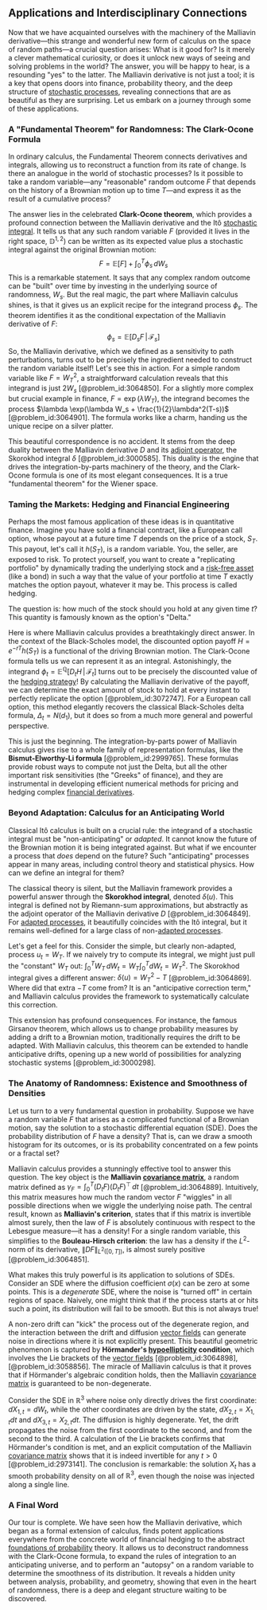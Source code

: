 ## Applications and Interdisciplinary Connections

Now that we have acquainted ourselves with the machinery of the Malliavin derivative—this strange and wonderful new form of calculus on the space of random paths—a crucial question arises: What is it good for? Is it merely a clever mathematical curiosity, or does it unlock new ways of seeing and solving problems in the world? The answer, you will be happy to hear, is a resounding "yes" to the latter. The Malliavin derivative is not just a tool; it is a key that opens doors into finance, probability theory, and the deep structure of [stochastic processes](@article_id:141072), revealing connections that are as beautiful as they are surprising. Let us embark on a journey through some of these applications.

### A "Fundamental Theorem" for Randomness: The Clark-Ocone Formula

In ordinary calculus, the Fundamental Theorem connects derivatives and integrals, allowing us to reconstruct a function from its rate of change. Is there an analogue in the world of stochastic processes? Is it possible to take a random variable—any "reasonable" random outcome $F$ that depends on the history of a Brownian motion up to time $T$—and express it as the result of a cumulative process?

The answer lies in the celebrated **Clark-Ocone theorem**, which provides a profound connection between the Malliavin derivative and the Itô [stochastic integral](@article_id:194593). It tells us that any such random variable $F$ (provided it lives in the right space, $\mathbb{D}^{1,2}$) can be written as its expected value plus a stochastic integral against the original Brownian motion:
$$
F = \mathbb{E}[F] + \int_{0}^{T} \phi_s \, dW_s
$$
This is a remarkable statement. It says that any complex random outcome can be "built" over time by investing in the underlying source of randomness, $W_s$. But the real magic, the part where Malliavin calculus shines, is that it gives us an explicit recipe for the integrand process $\phi_s$. The theorem identifies it as the conditional expectation of the Malliavin derivative of $F$:
$$
\phi_s = \mathbb{E}[D_s F \,|\, \mathcal{F}_s]
$$
So, the Malliavin derivative, which we defined as a sensitivity to path perturbations, turns out to be precisely the ingredient needed to construct the random variable itself! Let's see this in action. For a simple random variable like $F = W_T^2$, a straightforward calculation reveals that this integrand is just $2W_s$ [@problem_id:3064850]. For a slightly more complex but crucial example in finance, $F = \exp(\lambda W_T)$, the integrand becomes the process $\lambda \exp(\lambda W_s + \frac{1}{2}\lambda^2(T-s))$ [@problem_id:3064901]. The formula works like a charm, handing us the unique recipe on a silver platter.

This beautiful correspondence is no accident. It stems from the deep duality between the Malliavin derivative $D$ and its [adjoint operator](@article_id:147242), the Skorokhod integral $\delta$ [@problem_id:3000585]. This duality is the engine that drives the integration-by-parts machinery of the theory, and the Clark-Ocone formula is one of its most elegant consequences. It is a true "fundamental theorem" for the Wiener space.

### Taming the Markets: Hedging and Financial Engineering

Perhaps the most famous application of these ideas is in quantitative finance. Imagine you have sold a financial contract, like a European call option, whose payout at a future time $T$ depends on the price of a stock, $S_T$. This payout, let's call it $h(S_T)$, is a random variable. You, the seller, are exposed to risk. To protect yourself, you want to create a "replicating portfolio" by dynamically trading the underlying stock and a [risk-free asset](@article_id:145502) (like a bond) in such a way that the value of your portfolio at time $T$ exactly matches the option payout, whatever it may be. This process is called hedging.

The question is: how much of the stock should you hold at any given time $t$? This quantity is famously known as the option's "Delta."

Here is where Malliavin calculus provides a breathtakingly direct answer. In the context of the Black-Scholes model, the discounted option payoff $H = e^{-rT} h(S_T)$ is a functional of the driving Brownian motion. The Clark-Ocone formula tells us we can represent it as an integral. Astonishingly, the integrand $\phi_t = \mathbb{E}^{\mathbb{Q}}[D_t H \,|\, \mathcal{F}_t]$ turns out to be precisely the discounted value of the [hedging strategy](@article_id:191774)! By calculating the Malliavin derivative of the payoff, we can determine the exact amount of stock to hold at every instant to perfectly replicate the option [@problem_id:3072747]. For a European call option, this method elegantly recovers the classical Black-Scholes delta formula, $\Delta_t = N(d_1)$, but it does so from a much more general and powerful perspective.

This is just the beginning. The integration-by-parts power of Malliavin calculus gives rise to a whole family of representation formulas, like the **Bismut-Elworthy-Li formula** [@problem_id:2999765]. These formulas provide robust ways to compute not just the Delta, but all the other important risk sensitivities (the "Greeks" of finance), and they are instrumental in developing efficient numerical methods for pricing and hedging complex [financial derivatives](@article_id:636543).

### Beyond Adaptation: Calculus for an Anticipating World

Classical Itô calculus is built on a crucial rule: the integrand of a stochastic integral must be "non-anticipating" or *adapted*. It cannot know the future of the Brownian motion it is being integrated against. But what if we encounter a process that *does* depend on the future? Such "anticipating" processes appear in many areas, including control theory and statistical physics. How can we define an integral for them?

The classical theory is silent, but the Malliavin framework provides a powerful answer through the **Skorokhod integral**, denoted $\delta(u)$. This integral is defined not by Riemann-sum approximations, but abstractly as the adjoint operator of the Malliavin derivative $D$ [@problem_id:3064849]. For [adapted processes](@article_id:187216), it beautifully coincides with the Itô integral, but it remains well-defined for a large class of non-[adapted processes](@article_id:187216).

Let's get a feel for this. Consider the simple, but clearly non-adapted, process $u_t = W_T$. If we naively try to compute its integral, we might just pull the "constant" $W_T$ out: $\int_0^T W_T \, dW_t = W_T \int_0^T dW_t = W_T^2$. The Skorokhod integral gives a different answer: $\delta(u) = W_T^2 - T$ [@problem_id:3064869]. Where did that extra $-T$ come from? It is an "anticipative correction term," and Malliavin calculus provides the framework to systematically calculate this correction.

This extension has profound consequences. For instance, the famous Girsanov theorem, which allows us to change probability measures by adding a drift to a Brownian motion, traditionally requires the drift to be adapted. With Malliavin calculus, this theorem can be extended to handle anticipative drifts, opening up a new world of possibilities for analyzing stochastic systems [@problem_id:3000298].

### The Anatomy of Randomness: Existence and Smoothness of Densities

Let us turn to a very fundamental question in probability. Suppose we have a random variable $F$ that arises as a complicated functional of a Brownian motion, say the solution to a stochastic differential equation (SDE). Does the probability distribution of $F$ have a density? That is, can we draw a smooth histogram for its outcomes, or is its probability concentrated on a few points or a fractal set?

Malliavin calculus provides a stunningly effective tool to answer this question. The key object is the **Malliavin [covariance matrix](@article_id:138661)**, a random matrix defined as $\gamma_F = \int_0^T (D_t F) (D_t F)^\top \, dt$ [@problem_id:3064889]. Intuitively, this matrix measures how much the random vector $F$ "wiggles" in all possible directions when we wiggle the underlying noise path. The central result, known as **Malliavin's criterion**, states that if this matrix is invertible almost surely, then the law of $F$ is absolutely continuous with respect to the Lebesgue measure—it has a density! For a single random variable, this simplifies to the **Bouleau-Hirsch criterion**: the law has a density if the $L^2$-norm of its derivative, $\|DF\|_{L^2([0,T])}$, is almost surely positive [@problem_id:3064851].

What makes this truly powerful is its application to solutions of SDEs. Consider an SDE where the diffusion coefficient $\sigma(x)$ can be zero at some points. This is a *degenerate* SDE, where the noise is "turned off" in certain regions of space. Naively, one might think that if the process starts at or hits such a point, its distribution will fail to be smooth. But this is not always true!

A non-zero drift can "kick" the process out of the degenerate region, and the interaction between the drift and diffusion [vector fields](@article_id:160890) can generate noise in directions where it is not explicitly present. This beautiful geometric phenomenon is captured by **Hörmander's [hypoellipticity](@article_id:184994) condition**, which involves the Lie brackets of the [vector fields](@article_id:160890) [@problem_id:3064898], [@problem_id:3058856]. The miracle of Malliavin calculus is that it proves that if Hörmander's algebraic condition holds, then the Malliavin [covariance matrix](@article_id:138661) is guaranteed to be non-degenerate.

Consider the SDE in $\mathbb{R}^3$ where noise only directly drives the first coordinate: $dX_{1,t} = dW_t$, while the other coordinates are driven by the state, $dX_{2,t} = X_{1,t} dt$ and $dX_{3,t} = X_{2,t} dt$. The diffusion is highly degenerate. Yet, the drift propagates the noise from the first coordinate to the second, and from the second to the third. A calculation of the Lie brackets confirms that Hörmander's condition is met, and an explicit computation of the Malliavin [covariance matrix](@article_id:138661) shows that it is indeed invertible for any $t>0$ [@problem_id:2973141]. The conclusion is remarkable: the solution $X_t$ has a smooth probability density on all of $\mathbb{R}^3$, even though the noise was injected along a single line.

### A Final Word

Our tour is complete. We have seen how the Malliavin derivative, which began as a formal extension of calculus, finds potent applications everywhere from the concrete world of financial hedging to the abstract [foundations of probability](@article_id:186810) theory. It allows us to deconstruct randomness with the Clark-Ocone formula, to expand the rules of integration to an anticipating universe, and to perform an "autopsy" on a random variable to determine the smoothness of its distribution. It reveals a hidden unity between analysis, probability, and geometry, showing that even in the heart of randomness, there is a deep and elegant structure waiting to be discovered.